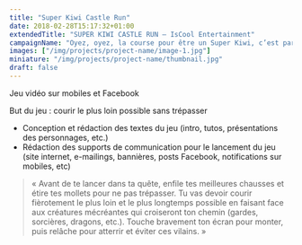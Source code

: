 ```yaml
---
title: "Super Kiwi Castle Run"
date: 2018-02-28T15:17:32+01:00
extendedTitle: "SUPER KIWI CASTLE RUN – IsCool Entertainment"
campaignName: "Oyez, oyez, la course pour être un Super Kiwi, c’est par ici !"
images: ["/img/projects/project-name/image-1.jpg"]
miniature: "/img/projects/project-name/thumbnail.jpg"
draft: false
---
```


Jeu vidéo sur mobiles et Facebook

But du jeu : courir le plus loin possible sans trépasser

- Conception et rédaction des textes du jeu (intro, tutos, présentations des
personnages, etc.)
- Rédaction des supports de communication pour le lancement du jeu (site internet, e-mailings, bannières, posts Facebook, notifications sur mobiles, etc)

> « Avant de te lancer dans ta quête, enfile tes meilleures chausses et étire tes mollets pour ne pas trépasser. Tu vas devoir courir fièrotement le plus loin et le plus longtemps possible en faisant face aux créatures mécréantes qui croiseront ton chemin (gardes, sorcières, dragons, etc.). Touche bravement ton écran pour monter, puis relâche pour atterrir et éviter ces vilains. »
